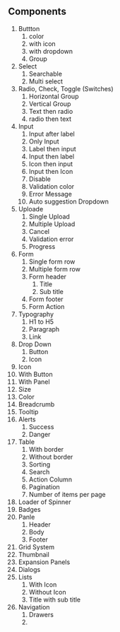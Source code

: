 ## Components
1. Buttton
   1. color
   2. with icon
   3. with dropdown
   4. Group
2. Select
   1. Searchable
   2. Multi select
3. Radio, Check, Toggle (Switches)
   1. Horizontal Group
   2. Vertical Group
   3. Text then radio
   4. radio then text
4. Input 
   1. Input after label
   2. Only Input
   3. Label then input
   3. Input then label
   4. Icon then input
   5. Input then Icon
   6. Disable
   7. Validation color
   8. Error Message
   9. Auto suggestion Dropdown
5. Uploade
   1. Single Upload
   2. Multiple Upload
   3. Cancel
   4. Validation error
   5. Progress
6. Form
   1. Single form row
   2. Multiple form row
   3. Form header
      1. Title
      2. Sub title 
   4. Form footer
   5. Form Action
7. Typography
   1. H1 to H5
   2. Paragraph
   3. Link
8. Drop Down
   1. Button
   2. Icon
9.  Icon
   3.  With Button
   4.  With Panel
   5.  Size
   6.  Color
10. Breadcrumb
11. Tooltip
12. Alerts
    1.  Success
    2.  Danger
13. Table
    1. With border
    2. Without border
    3. Sorting
    4. Search
    5. Action Column
    6. Pagination
    7. Number of items per page
14. Loader of Spinner
15. Badges
16. Panle
     1.  Header 
     2.  Body
     3.  Footer 
17. Grid System
18. Thumbnail
19. Expansion Panels
20. Dialogs
21. Lists
    1.  With Icon
    2.  Without Icon
    3.  Title with sub title
22. Navigation
    1. Drawers
    2. 
